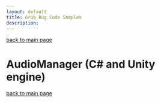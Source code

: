 ```yaml
---
layout: default
title: Grub Bug Code Samples
description: 
---
```


[back to main page](./)

# AudioManager (C# and Unity engine)



[back to main page](./)